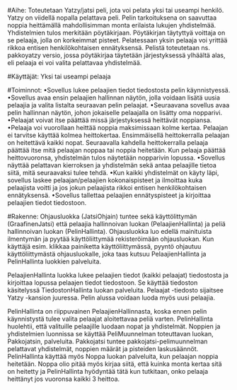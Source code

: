 #Aihe: 
Toteutetaan Yatzy/jatsi peli, jota voi pelata yksi tai useampi henkilö. Yatzy on viidellä nopalla pelattava peli. Pelin tarkoituksena on saavuttaa noppia heittämällä mahdollisimman monta erilaista lukujen yhdistelmää. Yhdistelmien tulos merkitään pöytäkirjaan. Pöytäkirjan täytyttyä voittaja on se pelaaja, jolla on korkeimmat pisteet. Pelatessaan yksin pelaaja voi yrittää rikkoa entisen henkilökohtaisen ennätyksensä. Pelistä toteutetaan ns. pakkoyatzy versio, jossa pöytäkirjaa täytetään järjestyksessä ylhäältä alas, eli pelaaja ei voi valita pelattavaa yhdistelmää.

#Käyttäjät: 
Yksi tai useampi pelaaja 

#Toiminnot:
•Sovellus lukee pelaajien tiedot tiedostosta pelin käynnistyessä.
•Sovellus avaa ensin pelaajien hallinnan näytön, jolla voidaan lisätä uusia pelaajia ja valita listalta seuraavan pelin pelaajat. 
•Seuraavana sovellus avaa pelin hallinnan näytön, johon jokaiselle pelaajalla on lisätty oma nopparivi.
•Pelaajat voivat itse päättää missä järjestyksessä heittävät noppiansa.
•Pelaaja voi vuorollaan heittää noppia maksimissaan kolme kertaa. Pelaajan ei tarvitse käyttää kolmea heittokertaa. Ensimmäisellä heittokerralla pelaajan on heitettävä kaikki nopat. Seuraavalla kahdella heittokerralla pelaaja päättää itse mitä pelaajan noppaa tai noppia heitetään. Kun pelaaja päättää heittovuoronsa, yhdistelmän tulos näytetään nopparivin lopussa.
•Sovellus näyttää pelattavan kierroksen ja yhdistelmän sekä antaa pelaajille tietoa siitä, mitä seuraavaksi tulee tehdä.
•Kun kaikki yhdistelmät on käyty läpi, sovellus laskee pelaajan/pelaajien kokonaispisteet ja ilmoittaa kuka pelaajista voitti ja jos jokun pelaajista rikkoi entisen henkilökohtaisen ennätyksensä. 
•Sovellus tallettaa pelaajien ennätyspisteet ja kirjoittaa pelaajien tiedot tiedostoon.

#Rakenne: 
Ohjausluokka (JatsiOhjain) tuntee sekä käyttölittymän (GraafinenJatsi) että pelaajia hallinnoivan luokan (PelaajienHallinta) ja peliä hallinnoivan luokan (PelinHallinta). Ohjausluokka luo edellä mainituista ilmentymän ja pyytää käyttöliittymää rekisteröimään ohjausluokan. Kun käyttäjä esim. klikkaa painiketta käyttöliittymässä, pyyntö ohjautuu käyttöliittymästä ohjausluokalle, joka taas kutsuu PelaajienHallinta ja PelinHallinta luokkien palveluita. 

PelaajienHallinta luokka lukee pelaajien tiedot (kaikki pelaajat) tiedostosta ja kirjoittaa lopussa pelaajen tiedot tiedostoon. Se käyttää tiedoston käsitelyssä TiedostonHallinta luokan palveluita. Pelaajat -tiedosto sijaitsee Yatzy -kansion juuressa. Pelin alussa voidaan luoda myös uusi pelaajia. 

PelinHallinta on riippuvainen PelaajienHallinnasta, koska ennen pelin käynnistystä tulee valita pelaajat aloitettavaa peliä varten. PelinHallinta huolehtii, että valituille pelaajille luodaan nopat ja yhdistelmät. Noppien ja yhdistelmien luonnissa se käyttää PeliMuunnelman toteuttavan luokan, Pakkojatsin, palveluita. Pakkojatsi tuntee pakkojatsi-pelimuunnelman pelattavat yhdistelmät, noppien määrät ja pisteiden laskusäännöt. PelinHallinta käyttää myös Noppa luokan palveluita, kun pelaajan noppia heitetään. Noppa olio pitää myös kirjaa siitä, että kuinka monta kertaa sitä on heitetty ja PelinHallinta hyödyntää tätä kun tutkitaan, onko pelaaja heittänyt jos vuoronsa kaikki 3 heittoa.

